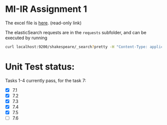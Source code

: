 # MI-IR Assignment 1

The excel file is [here](https://1drv.ms/x/s!AjDDZyHBol6wjtsMQdHw_uJLsD1McQ?e=9FWajs). (read-only link)

The elasticSearch requests are in the `requests` subfolder, and can be executed by running

```bash
curl localhost:9200/shakespeare/_search?pretty -H "Content-Type: application/json" -d @file_with_query.json
```

# Unit Test status:
Tasks 1-4 currently pass, for the task 7:
- [x] 7.1
- [x] 7.2
- [x] 7.3
- [x] 7.4
- [x] 7.5
- [ ] 7.6
